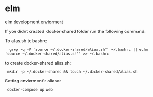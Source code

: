 # elm
elm development enviorment 

If you didnt created .docker-shared folder run the following command:

To alias.sh to bashrc:
 
      grep -q -F 'source ~/.docker-shared/alias.sh"' ~/.bashrc || echo 'source ~/.docker-shared/alias.sh"' >> ~/.bashrc

to create docker-shared alias.sh: 
 
     mkdir -p ~/.docker-shared && touch ~/.docker-shared/alias.sh


Setting enviorment's aliases 

     docker-compose up web


